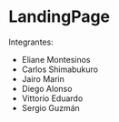 # LandingPage
Integrantes:
- Eliane Montesinos
- Carlos Shimabukuro
- Jairo Marin
- Diego Alonso
- Vittorio Eduardo
- Sergio Guzmán
